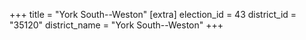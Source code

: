 +++
title = "York South--Weston"
[extra]
election_id = 43
district_id = "35120"
district_name = "York South--Weston"
+++

